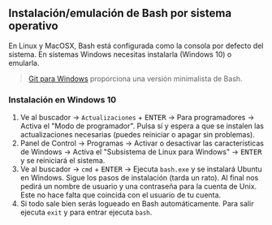 ## Instalación/emulación de Bash por sistema operativo
En Linux y MacOSX, Bash está configurada como la consola por defecto del sistema. En sistemas Windows necesitas instalarla (Windows 10) o emularla.

> [Git para Windows](https://github.com/mondeja/fullstack/tree/master/backend/src/044-control_de_versiones/git/install/windows.md) proporciona una versión minimalista de Bash.

### Instalación en Windows 10
1. Ve al buscador -> `Actualizaciones` + <kbd>ENTER</kbd> -> Para programadores -> Activa el "Modo de programador". Pulsa sí y espera a que se instalen las actualizaciones necesarias (puedes reiniciar o apagar sin problemas).
2. Panel de Control -> Programas -> Activar o desactivar las características de Windows -> Activa el "Subsistema de Linux para Windows" -> <kbd>ENTER</kbd> y se reiniciará el sistema.
3. Ve al buscador -> `cmd` + <kbd>ENTER</kbd> -> Ejecuta `bash.exe` y se instalará Ubuntu en Windows. Sigue los pasos de instalación (tarda un rato). Al final nos pedirá un nombre de usuario y una contraseña para la cuenta de Unix. Este no hace falta que coincida con el usuario de tu cuenta.
4. Si todo sale bien serás logueado en Bash automáticamente. Para salir ejecuta `exit` y para entrar ejecuta `bash`.

